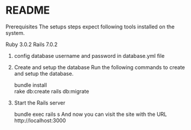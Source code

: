 # README
Prerequisites
The setups steps expect following tools installed on the system.

Ruby 3.0.2
Rails 7.0.2

1. config database username and password in database.yml file
   
2. Create and setup the database
   Run the following commands to create and setup the database.

   bundle install   
   rake db:create
   rails db:migrate   

3. Start the Rails server

   bundle exec rails s
   And now you can visit the site with the URL http://localhost:3000